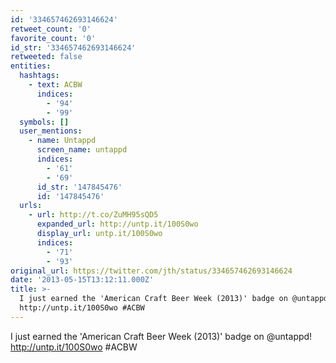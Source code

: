 ```yaml
---
id: '334657462693146624'
retweet_count: '0'
favorite_count: '0'
id_str: '334657462693146624'
retweeted: false
entities:
  hashtags:
    - text: ACBW
      indices:
        - '94'
        - '99'
  symbols: []
  user_mentions:
    - name: Untappd
      screen_name: untappd
      indices:
        - '61'
        - '69'
      id_str: '147845476'
      id: '147845476'
  urls:
    - url: http://t.co/ZuMH95sQD5
      expanded_url: http://untp.it/100S0wo
      display_url: untp.it/100S0wo
      indices:
        - '71'
        - '93'
original_url: https://twitter.com/jth/status/334657462693146624
date: '2013-05-15T13:12:11.000Z'
title: >-
  I just earned the 'American Craft Beer Week (2013)' badge on @untappd!
  http://untp.it/100S0wo #ACBW
---
```


I just earned the 'American Craft Beer Week (2013)' badge on @untappd! http://untp.it/100S0wo #ACBW